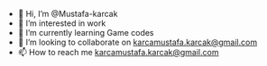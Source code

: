 - 👋 Hi, I’m @Mustafa-karcak
- 👀 I’m interested in work
- 🌱 I’m currently learning Game codes
- 💞️ I’m looking to collaborate on karcamustafa.karcak@gmail.com
- 📫 How to reach me karcamustafa.karcak@gmail.com

<!---
Mustafa-karcak/Mustafa-karcak is a ✨ special ✨ repository because its `README.md` (this file) appears on your GitHub profile.
You can click the Preview link to take a look at your changes.
--->
